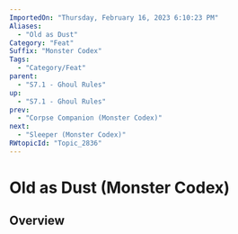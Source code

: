 ```yaml
---
ImportedOn: "Thursday, February 16, 2023 6:10:23 PM"
Aliases:
  - "Old as Dust"
Category: "Feat"
Suffix: "Monster Codex"
Tags:
  - "Category/Feat"
parent:
  - "S7.1 - Ghoul Rules"
up:
  - "S7.1 - Ghoul Rules"
prev:
  - "Corpse Companion (Monster Codex)"
next:
  - "Sleeper (Monster Codex)"
RWtopicId: "Topic_2836"
---
```

# Old as Dust (Monster Codex)
## Overview
